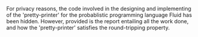 For privacy reasons, the code involved in the designing and implementing of the 'pretty-printer' for the probablistic programming language Fluid has been hidden. However, provided is the report entailing all the work done, and how the 'pretty-printer' satisfies the round-tripping property.
